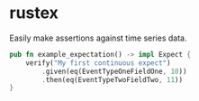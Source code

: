 # rustex

Easily make assertions against time series data.

```rust
pub fn example_expectation() -> impl Expect {
    verify("My first continuous expect")
        .given(eq(EventTypeOneFieldOne, 10))
        .then(eq(EventTypeTwoFieldTwo, 11))
}
```
